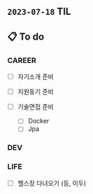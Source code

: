 ## `2023-07-18` TIL

## 📋 To do

### CAREER

- [ ] 자기소개 준비
- [ ] 지원동기 준비
  
- [ ] 기술면접 준비
  - [ ] Docker
  - [ ] Jpa

### DEV

### LIFE

- [ ] 헬스장 다녀오기 (등, 이두) 